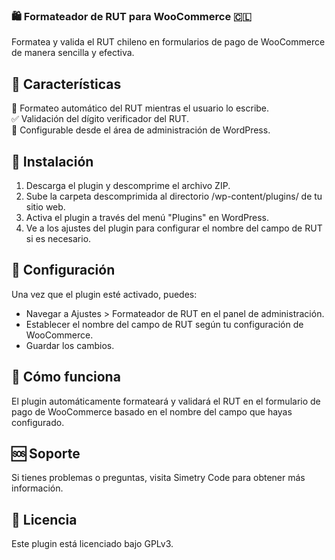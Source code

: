 ### 🛍️ Formateador de RUT para WooCommerce 🇨🇱

Formatea y valida el RUT chileno en formularios de pago de WooCommerce de manera sencilla y efectiva.

 ## 🌟 Características
📝 Formateo automático del RUT mientras el usuario lo escribe. <br>
✅ Validación del dígito verificador del RUT. <br>
🔧 Configurable desde el área de administración de WordPress. <br>

## 🚀 Instalación
1. Descarga el plugin y descomprime el archivo ZIP. 
2. Sube la carpeta descomprimida al directorio /wp-content/plugins/ de tu sitio web. <br>
3. Activa el plugin a través del menú "Plugins" en WordPress. <br>
4. Ve a los ajustes del plugin para configurar el nombre del campo de RUT si es necesario. <br>

## 🔧 Configuración
Una vez que el plugin esté activado, puedes:

- Navegar a Ajustes > Formateador de RUT en el panel de administración.
- Establecer el nombre del campo de RUT según tu configuración de WooCommerce.
- Guardar los cambios.

## 🤖 Cómo funciona
El plugin automáticamente formateará y validará el RUT en el formulario de pago de WooCommerce basado en el nombre del campo que hayas configurado.

## 🆘 Soporte
Si tienes problemas o preguntas, visita Simetry Code para obtener más información.

## 📜 Licencia
Este plugin está licenciado bajo GPLv3.
